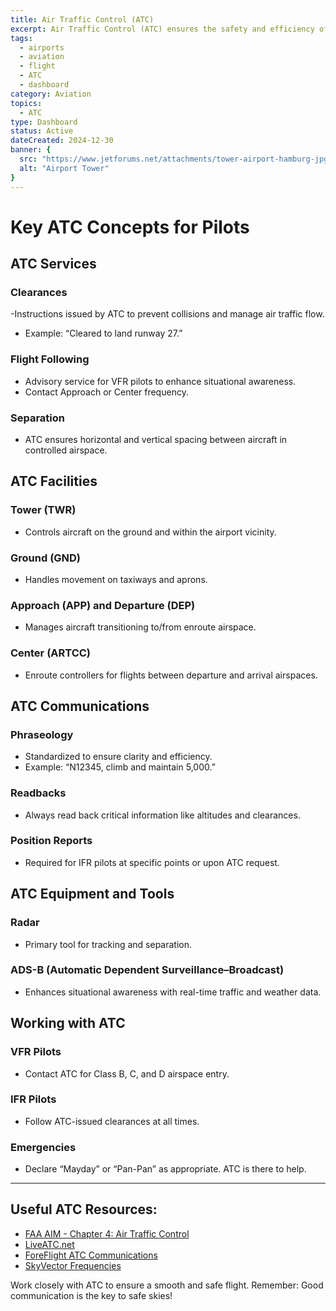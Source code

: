 ```yaml
---
title: Air Traffic Control (ATC)
excerpt: Air Traffic Control (ATC) ensures the safety and efficiency of the National Airspace System (NAS) by coordinating aircraft movements. Understanding ATC communications, services, and procedures is essential for pilots at every level. This guide provides an overview and links to relevant resources, including the **AIM (Aeronautical Information Manual)**.
tags:
  - airports
  - aviation
  - flight
  - ATC
  - dashboard
category: Aviation
topics:
  - ATC
type: Dashboard
status: Active
dateCreated: 2024-12-30
banner: {
  src: "https://www.jetforums.net/attachments/tower-airport-hamburg-jpg.9575/",
  alt: "Airport Tower"
}
---
```

# Key ATC Concepts for Pilots

## ATC Services
### Clearances
-Instructions issued by ATC to prevent collisions and manage air traffic flow.
- Example: “Cleared to land runway 27.”
### Flight Following
- Advisory service for VFR pilots to enhance situational awareness.
- Contact Approach or Center frequency.
### Separation
- ATC ensures horizontal and vertical spacing between aircraft in controlled airspace.

## ATC Facilities
### Tower (TWR)
- Controls aircraft on the ground and within the airport vicinity.
### Ground (GND)
- Handles movement on taxiways and aprons.
### Approach (APP) and Departure (DEP)
- Manages aircraft transitioning to/from enroute airspace.
### Center (ARTCC)
- Enroute controllers for flights between departure and arrival airspaces.

## ATC Communications
### Phraseology
- Standardized to ensure clarity and efficiency.
- Example: “N12345, climb and maintain 5,000.”
### Readbacks
- Always read back critical information like altitudes and clearances.
### Position Reports
- Required for IFR pilots at specific points or upon ATC request.

## ATC Equipment and Tools
### Radar
- Primary tool for tracking and separation.
### ADS-B (Automatic Dependent Surveillance–Broadcast)
- Enhances situational awareness with real-time traffic and weather data.

## Working with ATC
### VFR Pilots
- Contact ATC for Class B, C, and D airspace entry.
### IFR Pilots
- Follow ATC-issued clearances at all times.
### Emergencies
- Declare “Mayday” or “Pan-Pan” as appropriate. ATC is there to help.

___

## Useful ATC Resources:
- [FAA AIM - Chapter 4: Air Traffic Control](https://www.faa.gov/air_traffic/publications/atpubs/aim_html/chap4.html)
- [LiveATC.net](https://www.liveatc.net/)
- [ForeFlight ATC Communications](https://foreflight.com/)
- [SkyVector Frequencies](https://skyvector.com/)

Work closely with ATC to ensure a smooth and safe flight. Remember: Good communication is the key to safe skies!